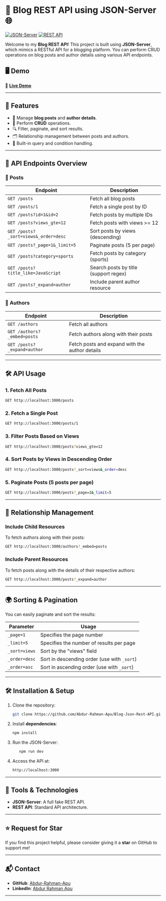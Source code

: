 # 📝 **Blog REST API using JSON-Server** 🌐

[![JSON-Server](https://img.shields.io/badge/Backend-JSON--Server-ffca28.svg)](https://github.com/typicode/json-server)
[![REST API](https://img.shields.io/badge/API-REST-blue.svg)](https://restfulapi.net/)

Welcome to my **Blog REST API**! This project is built using **JSON-Server**, which mimics a RESTful API for a blogging platform. You can perform CRUD operations on blog posts and author details using various API endpoints.

## 🖥️ **Demo**

🚀 **[Live Demo](https://blog-json-rest-api.onrender.com/)**

---

## 📌 **Features**

- 📝 Manage **blog posts** and **author details**.
- 🔄 Perform **CRUD** operations.
- 🔍 Filter, paginate, and sort results.
- 🗂️ Relationship management between posts and authors.
- 🔧 Built-in query and condition handling.

---

## 🚀 **API Endpoints Overview**

### 🔖 **Posts**

| Endpoint                             | Description                           |
| ------------------------------------ | ------------------------------------- |
| `GET /posts`                         | Fetch all blog posts                  |
| `GET /posts/1`                       | Fetch a single post by ID             |
| `GET /posts?id=1&id=2`               | Fetch posts by multiple IDs           |
| `GET /posts?views_gte=12`            | Fetch posts with views >= 12          |
| `GET /posts?_sort=views&_order=desc` | Sort posts by views (descending)      |
| `GET /posts?_page=1&_limit=5`        | Paginate posts (5 per page)           |
| `GET /posts?category=sports`         | Fetch posts by category (sports)      |
| `GET /posts?title_like=JavaScript`   | Search posts by title (support regex) |
| `GET /posts?_expand=author`          | Include parent author resource        |

### 👤 **Authors**

| Endpoint                    | Description                                    |
| --------------------------- | ---------------------------------------------- |
| `GET /authors`              | Fetch all authors                              |
| `GET /authors?_embed=posts` | Fetch authors along with their posts           |
| `GET /posts?_expand=author` | Fetch posts and expand with the author details |

---

## 🛠️ **API Usage**

### 1. **Fetch All Posts**

```bash
GET http://localhost:3000/posts
```

### 2. **Fetch a Single Post**

```bash
GET http://localhost:3000/posts/1
```

### 3. **Filter Posts Based on Views**

```bash
GET http://localhost:3000/posts?views_gte=12
```

### 4. **Sort Posts by Views in Descending Order**

```bash
GET http://localhost:3000/posts?_sort=views&_order=desc
```

### 5. **Paginate Posts (5 posts per page)**

```bash
GET http://localhost:3000/posts?_page=1&_limit=5
```

---

## 🔗 **Relationship Management**

### **Include Child Resources**

To fetch authors along with their posts:

```bash
GET http://localhost:3000/authors?_embed=posts
```

### **Include Parent Resources**

To fetch posts along with the details of their respective authors:

```bash
GET http://localhost:3000/posts?_expand=author
```

---

## 🌍 **Sorting & Pagination**

You can easily paginate and sort the results:

| Parameter     | Usage                                       |
| ------------- | ------------------------------------------- |
| `_page=1`     | Specifies the page number                   |
| `_limit=5`    | Specifies the number of results per page    |
| `_sort=views` | Sort by the "views" field                   |
| `_order=desc` | Sort in descending order (use with `_sort`) |
| `_order=asc`  | Sort in ascending order (use with `_sort`)  |

---

## 🛠️ **Installation & Setup**

1. Clone the repository:
   ```bash
   git clone https://github.com/Abdur-Rahman-Apu/Blog-Json-Rest-API.git
   ```
2. Install **dependencies**:
   ```bash
   npm install
   ```
3. Run the JSON-Server:

   ```bash
      npm run dev
   ```

4. Access the API at:
   ```bash
   http://localhost:3000
   ```

---

## 🔧 **Tools & Technologies**

- **JSON-Server**: A full fake REST API.
- **REST API**: Standard API architecture.

---

## ⭐ **Request for Star**

If you find this project helpful, please consider giving it a **star** on GitHub to support me!

---

## 📬 **Contact**

- **GitHub**: [Abdur-Rahman-Apu](https://github.com/Abdur-Rahman-Apu)
- **LinkedIn**: [Abdur Rahman Apu](https://www.linkedin.com/in/abdur-rahman-apu)

---
